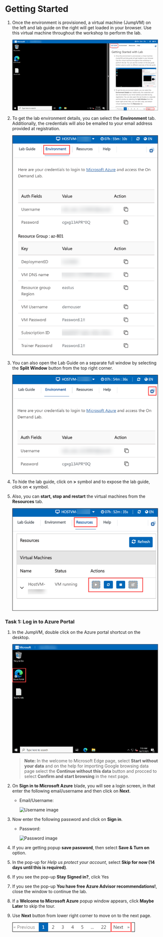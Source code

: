 # Getting Started

1. Once the environment is provisioned, a virtual machine (JumpVM) on the left and lab guide on the right will get loaded in your browser. Use this virtual machine throughout the workshop to perform the lab.

    ![](images//start2.png)

1. To get the lab environment details, you can select the **Environment** tab. Additionally, the credentials will also be emailed to your email address provided at registration.

    ![](images//env.png)

1. You can also open the Lab Guide on a separate full window by selecting the **Split Window** button from the top right corner.

    ![](images/splitw.png)

1. To hide the lab guide, click on **>** symbol and to expose the lab guide, click on **<** symbol.   

1. Also, you can **start, stop and restart** the virtual machines from the **Resources** tab.

    ![](images/res.png)


### Task 1: Log in to Azure Portal

1. In the JumpVM, double click on the Azure portal shortcut on the desktop.

    ![](images//start1.png)
   
    > **Note:** In the welcome to Microsoft Edge page, select **Start without your data** and on the help for importing Google browsing data page select the **Continue without this data** button and procced to select **Confirm and start browsing** in the next page.

1. On **Sign in to Microsoft Azure** blade, you will see a login screen, in that enter the following email/username and then click on **Next**. 
   * Email/Username: <inject key="AzureAdUserEmail"></inject>

     ![Username image](images//image7.png)
     
     
1. Now enter the following password and click on **Sign in**.
   * Password: <inject key="AzureAdUserPassword"></inject>

     ![Password image](images//image8.png)
   
1. If you are getting popup **save password**, then select **Save & Turn on** option.
   
1. In the pop-up for *Help us protect your account*, select **Skip for now (14 days until this is required)**.

1. If you see the pop-up **Stay Signed in?**, click Yes

1. If you see the pop-up **You have free Azure Advisor recommendations!**, close the window to continue the lab.

1. If a **Welcome to Microsoft Azure** popup window appears, click **Maybe Later** to skip the tour.

1. Use **Next** button from lower right corner to move on to the next page.

   ![Screenshot of the next page.](images//Instr4.png)
